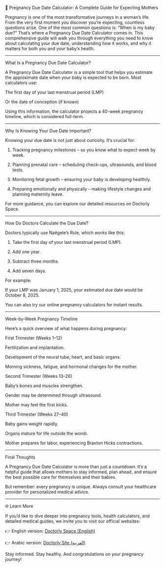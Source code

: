 📝 Pregnancy Due Date Calculator: A Complete Guide for Expecting Mothers

Pregnancy is one of the most transformative journeys in a woman’s life. From the very first moment you discover you’re expecting, countless questions arise. One of the most common questions is: “When is my baby due?”
That’s where a Pregnancy Due Date Calculator comes in. This comprehensive guide will walk you through everything you need to know about calculating your due date, understanding how it works, and why it matters for both you and your baby’s health.


---

What Is a Pregnancy Due Date Calculator?

A Pregnancy Due Date Calculator is a simple tool that helps you estimate the approximate date when your baby is expected to be born. Most calculators use:

The first day of your last menstrual period (LMP)

Or the date of conception (if known)


Using this information, the calculator projects a 40-week pregnancy timeline, which is considered full-term.


---

Why Is Knowing Your Due Date Important?

Knowing your due date is not just about curiosity. It’s crucial for:

1. Tracking pregnancy milestones – so you know what to expect week by week.


2. Planning prenatal care – scheduling check-ups, ultrasounds, and blood tests.


3. Monitoring fetal growth – ensuring your baby is developing healthily.


4. Preparing emotionally and physically – making lifestyle changes and planning maternity leave.



For more guidance, you can explore our detailed resources on Doctorly Space.


---

How Do Doctors Calculate the Due Date?

Doctors typically use Naëgele’s Rule, which works like this:

1. Take the first day of your last menstrual period (LMP).


2. Add one year.


3. Subtract three months.


4. Add seven days.



For example:

If your LMP was January 1, 2025, your estimated due date would be October 8, 2025.


You can also try our online pregnancy calculators for instant results.


---

Week-by-Week Pregnancy Timeline

Here’s a quick overview of what happens during pregnancy:

First Trimester (Weeks 1–12)

Fertilization and implantation.

Development of the neural tube, heart, and basic organs.

Morning sickness, fatigue, and hormonal changes for the mother.


Second Trimester (Weeks 13–26)

Baby’s bones and muscles strengthen.

Gender may be determined through ultrasound.

Mother may feel the first kicks.


Third Trimester (Weeks 27–40)

Baby gains weight rapidly.

Organs mature for life outside the womb.

Mother prepares for labor, experiencing Braxton Hicks contractions.



---

Final Thoughts

A Pregnancy Due Date Calculator is more than just a countdown. It’s a helpful guide that allows mothers to stay informed, plan ahead, and ensure the best possible care for themselves and their babies.

But remember: every pregnancy is unique. Always consult your healthcare provider for personalized medical advice.


---

🌐 Learn More

If you’d like to dive deeper into pregnancy tools, health calculators, and detailed medical guides, we invite you to visit our official websites:

👉 English version: <a href="https://www.doctorly.space/?m=1" target="_blank">Doctorly Space (English)</a>

👉 Arabic version: <a href="https://www.doctorly.site/?m=1" target="_blank">Doctorly Site (العربية)</a>


Stay informed. Stay healthy. And congratulations on your pregnancy journey!
